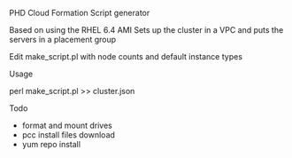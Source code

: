 PHD Cloud Formation Script generator

Based on using the RHEL 6.4 AMI
Sets up the cluster in a VPC and puts the servers in a placement group

Edit make_script.pl with node counts and default instance types

Usage

perl make_script.pl >> cluster.json


Todo
* format and mount drives
* pcc install files download
* yum repo install
  
